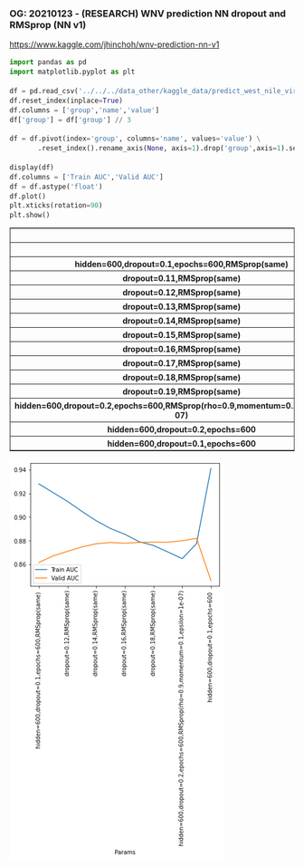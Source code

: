 ### OG: 20210123 - (RESEARCH) WNV prediction NN dropout and RMSprop (NN v1)
https://www.kaggle.com/jhinchoh/wnv-prediction-nn-v1


```python
import pandas as pd
import matplotlib.pyplot as plt

df = pd.read_csv('../../../data_other/kaggle_data/predict_west_nile_virus/result_log_20210123.csv',header=None,delimiter=':')
df.reset_index(inplace=True)
df.columns = ['group','name','value']
df['group'] = df['group'] // 3

df = df.pivot(index='group', columns='name', values='value') \
       .reset_index().rename_axis(None, axis=1).drop('group',axis=1).set_index('Params')

display(df)
df.columns = ['Train AUC','Valid AUC']
df = df.astype('float')
df.plot()
plt.xticks(rotation=90)
plt.show()
```


<div>
<style scoped>
    .dataframe tbody tr th:only-of-type {
        vertical-align: middle;
    }

    .dataframe tbody tr th {
        vertical-align: top;
    }

    .dataframe thead th {
        text-align: right;
    }
</style>
<table border="1" class="dataframe">
  <thead>
    <tr style="text-align: right;">
      <th></th>
      <th>Train AUC</th>
      <th>Valid AUC</th>
    </tr>
    <tr>
      <th>Params</th>
      <th></th>
      <th></th>
    </tr>
  </thead>
  <tbody>
    <tr>
      <th>hidden=600,dropout=0.1,epochs=600,RMSprop(same)</th>
      <td>0.9280070066452026</td>
      <td>0.861641526222229</td>
    </tr>
    <tr>
      <th>dropout=0.11,RMSprop(same)</th>
      <td>0.9206472635269165</td>
      <td>0.8672357201576233</td>
    </tr>
    <tr>
      <th>dropout=0.12,RMSprop(same)</th>
      <td>0.913246750831604</td>
      <td>0.8710764646530151</td>
    </tr>
    <tr>
      <th>dropout=0.13,RMSprop(same)</th>
      <td>0.9048059582710266</td>
      <td>0.8747115135192871</td>
    </tr>
    <tr>
      <th>dropout=0.14,RMSprop(same)</th>
      <td>0.896899938583374</td>
      <td>0.877453088760376</td>
    </tr>
    <tr>
      <th>dropout=0.15,RMSprop(same)</th>
      <td>0.8903208374977112</td>
      <td>0.8785104751586914</td>
    </tr>
    <tr>
      <th>dropout=0.16,RMSprop(same)</th>
      <td>0.8854881525039673</td>
      <td>0.8779109716415405</td>
    </tr>
    <tr>
      <th>dropout=0.17,RMSprop(same)</th>
      <td>0.8791780471801758</td>
      <td>0.8785998821258545</td>
    </tr>
    <tr>
      <th>dropout=0.18,RMSprop(same)</th>
      <td>0.8759890794754028</td>
      <td>0.8788924217224121</td>
    </tr>
    <tr>
      <th>dropout=0.19,RMSprop(same)</th>
      <td>0.8705443143844604</td>
      <td>0.8787546753883362</td>
    </tr>
    <tr>
      <th>hidden=600,dropout=0.2,epochs=600,RMSprop(rho=0.9,momentum=0.1,epsilon=1e-07)</th>
      <td>0.8648933172225952</td>
      <td>0.8800066709518433</td>
    </tr>
    <tr>
      <th>hidden=600,dropout=0.2,epochs=600</th>
      <td>0.8776274919509888</td>
      <td>0.8820720911026001</td>
    </tr>
    <tr>
      <th>hidden=600,dropout=0.1,epochs=600</th>
      <td>0.9409108757972717</td>
      <td>0.8464521765708923</td>
    </tr>
  </tbody>
</table>
</div>



    
![png](/img/log_20210123_output_1.png)
    



```python

```
